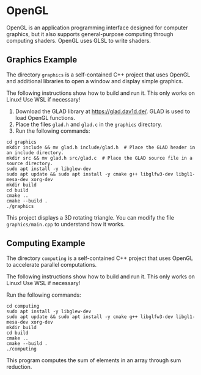 # OpenGL

OpenGL is an application programming interface designed for computer graphics, but it also supports
general-purpose computing through computing shaders. OpenGL uses GLSL to write shaders.


## Graphics Example

The directory `graphics` is a self-contained C++ project that uses OpenGL and additional libraries
to open a window and display simple graphics.

The following instructions show how to build and run it. This only works on Linux! Use WSL if
necessary!

1. Download the GLAD library at https://glad.dav1d.de/. GLAD is used to load OpenGL functions.
2. Place the files `glad.h` and `glad.c` in the `graphics` directory.
3. Run the following commands:

```
cd graphics
mkdir include && mv glad.h include/glad.h  # Place the GLAD header in an include directory.
mkdir src && mv glad.h src/glad.c  # Place the GLAD source file in a source directory.
sudo apt install -y libglew-dev
sudo apt update && sudo apt install -y cmake g++ libglfw3-dev libgl1-mesa-dev xorg-dev
mkdir build
cd build
cmake ..
cmake --build .
./graphics
```

This project displays a 3D rotating triangle. You can modify the file `graphics/main.cpp` to
understand how it works.


## Computing Example

The directory `computing` is a self-contained C++ project that uses OpenGL to accelerate parallel
computations.

The following instructions show how to build and run it. This only works on Linux! Use WSL if
necessary!

Run the following commands:

```
cd computing
sudo apt install -y libglew-dev
sudo apt update && sudo apt install -y cmake g++ libglfw3-dev libgl1-mesa-dev xorg-dev
mkdir build
cd build
cmake ..
cmake --build .
./computing
```

This program computes the sum of elements in an array through sum reduction.
